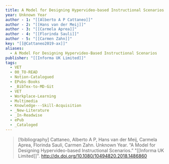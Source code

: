 ```yaml
---
title: A Model for Designing Hypervideo-based Instructional Scenarios
year: Unknown Year
author - 1: "[[Alberto A P Cattaneo]]"
author - 2: "[[Hans van der Meij]]"
author - 3: "[[Carmela Aprea]]"
author - 4: "[[Florinda Sauli]]"
author - 5: "[[Carmen Zahn]]"
key: "[[@Cattaneo2019-ax]]"
aliases:
  - A Model For Designing Hypervideo-Based Instructional Scenarios
publisher: "[[Informa UK Limited]]"
tags:
  - VET
  - 00_TO-READ
  - Notion-Catalogued
  - EPubs-Books
  - _BibTex-to-MD-Git
  - VET
  - Workplace-Learning
  - Multimedia
  - Knowledge---Skill-Acquisition
  - _New-Literature
  - _In-Readwise
  - ePub
  - _Cataloged
---
```


> [!bibliography]
> Cattaneo, Alberto A P, Hans van der Meij, Carmela Aprea, Florinda Sauli, Carmen Zahn. Unknown Year. “A Model for Designing Hypervideo-based Instructional Scenarios.” "[[Informa UK Limited]]". http://dx.doi.org/10.1080/10494820.2018.1486860